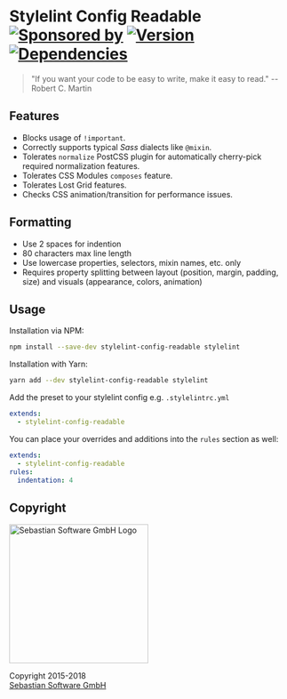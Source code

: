 # Stylelint Config Readable<br/>[![Sponsored by][sponsor-img]][sponsor] [![Version][npm-img]][npm] [![Dependencies][deps-img]][deps]

[sponsor-img]: https://img.shields.io/badge/Sponsored%20by-Sebastian%20Software-692446.svg
[sponsor]: https://www.sebastian-software.de
[deps]: https://david-dm.org/sebastian-software/stylelint-config-readable
[deps-img]: https://david-dm.org/sebastian-software/stylelint-config-readable/status.svg
[npm]: https://www.npmjs.com/package/stylelint-config-readable
[npm-img]: https://badge.fury.io/js/stylelint-config-readable.svg


> "If you want your code to be easy to write, make it easy to read." -- Robert C. Martin


## Features

- Blocks usage of `!important`.
- Correctly supports typical *Sass* dialects like `@mixin`.
- Tolerates `normalize` PostCSS plugin for automatically cherry-pick required normalization features.
- Tolerates CSS Modules `composes` feature.
- Tolerates Lost Grid features.
- Checks CSS animation/transition for performance issues.

## Formatting

- Use 2 spaces for indention
- 80 characters max line length
- Use lowercase properties, selectors, mixin names, etc. only
- Requires property splitting between layout (position, margin, padding, size) and visuals (appearance, colors, animation)


## Usage

Installation via NPM:

```bash
npm install --save-dev stylelint-config-readable stylelint
```

Installation with Yarn:

```bash
yarn add --dev stylelint-config-readable stylelint
```

Add the preset to your stylelint config e.g. `.stylelintrc.yml`

```yaml
extends:
  - stylelint-config-readable
```

You can place your overrides and additions into the `rules` section as well:

```yaml
extends:
  - stylelint-config-readable
rules:
  indentation: 4
```


## Copyright

<img src="https://github.com/sebastian-software/sebastian-software-brand/raw/master/sebastiansoftware-en.svg?sanitize=true" alt="Sebastian Software GmbH Logo" width="250" />

Copyright 2015-2018<br/>[Sebastian Software GmbH](http://www.sebastian-software.de)
